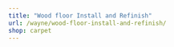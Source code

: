```yaml
---
title: "Wood floor Install and Refinish"
url: /wayne/wood-floor-install-and-refinish/
shop: carpet
---
```

